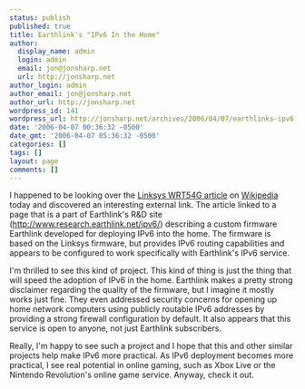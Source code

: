 ```yaml
---
status: publish
published: true
title: Earthlink's "IPv6 In the Home"
author:
  display_name: admin
  login: admin
  email: jon@jonsharp.net
  url: http://jonsharp.net
author_login: admin
author_email: jon@jonsharp.net
author_url: http://jonsharp.net
wordpress_id: 141
wordpress_url: http://jonsharp.net/archives/2006/04/07/earthlinks-ipv6-in-the-home/
date: '2006-04-07 00:36:32 -0500'
date_gmt: '2006-04-07 05:36:32 -0500'
categories: []
tags: []
layout: page
comments: []
---
```

I happened to be looking over the [Linksys WRT54G article](http://en.wikipedia.org/wiki/Wrt54g) on [Wikipedia](http://www.wikipedia.org) today and discovered an interesting external link.  The article linked to a page that is a part of Earthlink's R&D site (http://www.research.earthlink.net/ipv6/) describing a custom firmware Earthlink developed for deploying IPv6 into the home.  The firmware is based on the Linksys firmware, but provides IPv6 routing capabilities and appears to be configured to work specifically with Earthlink's IPv6 service.

I'm thrilled to see this kind of project.  This kind of thing is just the thing that will speed the adoption of IPv6 in the home.  Earthlink makes a pretty strong disclaimer regarding the quality of the firmware, but I imagine it mostly works just fine.  They even addressed security concerns for opening up home network computers using publicly routable IPv6 addresses by providing a strong firewall configuration by default.  It also appears that this service is open to anyone, not just Earthlink subscribers.

Really, I'm happy to see such a project and I hope that this and other similar projects help make IPv6 more practical.  As IPv6 deployment becomes more practical, I see real potential in online gaming, such as Xbox Live or the Nintendo Revolution's online game service.  Anyway, check it out.
